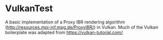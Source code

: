 # VulkanTest
A basic implementation of a Proxy IBR rendering algorithm (http://resources.mpi-inf.mpg.de/ProxyIBR/) in Vulkan. Much of the Vulkan boilerplate was adapted from https://vulkan-tutorial.com/.
